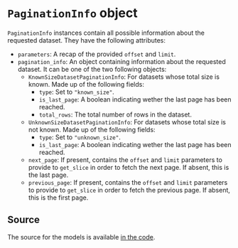 # `PaginationInfo` object

`PaginationInfo` instances contain all possible information about the requested dataset. They have the following
attributes:

* `parameters`: A recap of the provided `offset` and `limit`.
* `pagination_info`: An object containing information about the requested dataset. It can be one of the two following objects:
    * `KnownSizeDatasetPaginationInfo`: For datasets whose total size is known. Made up of the following fields:
        * `type`: Set to `"known_size"`.
        * `is_last_page`: A boolean indicating wether the last page has been reached.
        * `total_rows`: The total number of rows in the dataset.
    * `UnknownSizeDatasetPaginationInfo`: For datasets whose total size is not known. Made up of the following fields:
        * `type`: Set to `"unknown_size"`.
        * `is_last_page`: A boolean indicating wether the last page has been reached.
    * `next_page`: If present, contains the `offset` and `limit` parameters to provide to `get_slice` in order to fetch the
      next page. If absent, this is the last page.
    * `previous_page`: If present, contains the `offset` and `limit` parameters to provide to `get_slice` in order to fetch the
      previous page. If absent, this is the first page.

## Source

The source for the models is available [in the code](../toucan_connectors/pagination.py).
